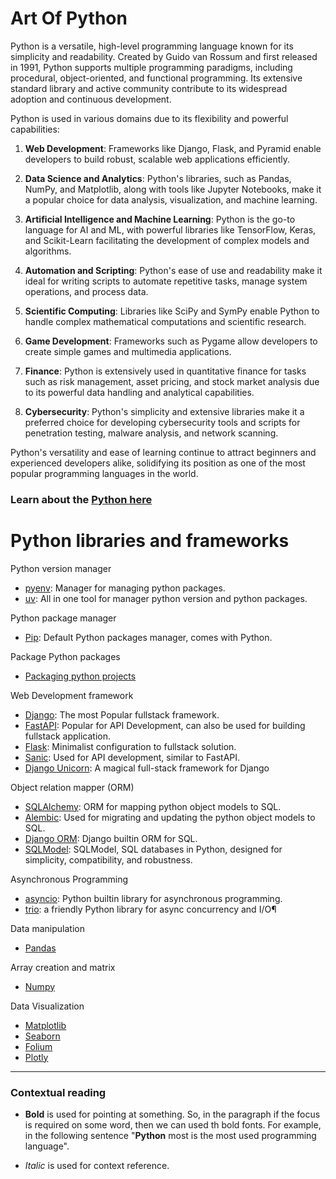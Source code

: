 # Art Of Python

Python is a versatile, high-level programming language known for its simplicity and readability. Created by Guido van Rossum and first released in 1991, Python supports multiple programming paradigms, including procedural, object-oriented, and functional programming. Its extensive standard library and active community contribute to its widespread adoption and continuous development.

Python is used in various domains due to its flexibility and powerful capabilities:

1. **Web Development**: Frameworks like Django, Flask, and Pyramid enable developers to build robust, scalable web applications efficiently.

2. **Data Science and Analytics**: Python's libraries, such as Pandas, NumPy, and Matplotlib, along with tools like Jupyter Notebooks, make it a popular choice for data analysis, visualization, and machine learning.

3. **Artificial Intelligence and Machine Learning**: Python is the go-to language for AI and ML, with powerful libraries like TensorFlow, Keras, and Scikit-Learn facilitating the development of complex models and algorithms.

4. **Automation and Scripting**: Python's ease of use and readability make it ideal for writing scripts to automate repetitive tasks, manage system operations, and process data.

5. **Scientific Computing**: Libraries like SciPy and SymPy enable Python to handle complex mathematical computations and scientific research.

6. **Game Development**: Frameworks such as Pygame allow developers to create simple games and multimedia applications.

7. **Finance**: Python is extensively used in quantitative finance for tasks such as risk management, asset pricing, and stock market analysis due to its powerful data handling and analytical capabilities.

8. **Cybersecurity**: Python's simplicity and extensive libraries make it a preferred choice for developing cybersecurity tools and scripts for penetration testing, malware analysis, and network scanning.

Python's versatility and ease of learning continue to attract beginners and experienced developers alike, solidifying its position as one of the most popular programming languages in the world.


### Learn about the [Python here](docs/ArtOfPython/README.md) 


# Python libraries and frameworks


Python version manager

- [pyenv](https://github.com/pyenv/pyenv): Manager for managing python packages.
- [uv](https://docs.astral.sh/uv/): All in one tool for manager python version and python packages.

Python package manager

- [Pip](https://docs.python.org/3/installing/index.html#work-with-multiple-versions-of-python-installed-in-parallel): Default Python packages manager, comes with Python.


Package Python packages
    
- [Packaging python projects](https://packaging.python.org/en/latest/tutorials/packaging-projects/)


Web Development framework

- [Django](https://www.djangoproject.com/): The most Popular fullstack framework.
- [FastAPI](https://fastapi.tiangolo.com/): Popular for API Development, can also be used for building fullstack application.
- [Flask](https://flask.palletsprojects.com/en/3.0.x/): Minimalist configuration to fullstack solution.
- [Sanic](https://sanic.dev/en/): Used for API development, similar to FastAPI.
- [Django Unicorn](https://www.django-unicorn.com/): A magical full-stack framework for Django


Object relation mapper (ORM)

- [SQLAlchemy](https://www.sqlalchemy.org/): ORM for mapping python object models to SQL.
- [Alembic](https://alembic.sqlalchemy.org/en/latest/): Used for migrating and updating the python object models to SQL.
- [Django ORM](https://): Django builtin ORM for SQL.
- [SQLModel](https://sqlmodel.tiangolo.com/): SQLModel, SQL databases in Python, designed for simplicity, compatibility, and robustness.


Asynchronous Programming

- [asyncio](https://docs.python.org/3/library/asyncio.html): Python builtin library for asynchronous programming.
- [trio](https://trio.readthedocs.io/en/stable/): a friendly Python library for async concurrency and I/O¶


Data manipulation

- [Pandas](https://pandas.pydata.org/pandas-docs/stable/index.html)

Array creation and matrix

- [Numpy](https://numpy.org/)

Data Visualization

- [Matplotlib](https://matplotlib.org/)
- [Seaborn](https://seaborn.pydata.org/)
- [Folium](https://)
- [Plotly](https://)



----------

### Contextual reading

- **Bold** is used for pointing at something. So, in the paragraph if the focus is required on some word, then we can used th bold fonts. For example, in the following sentence "**Python** most is the most used programming language".

- *Italic* is used for context reference.